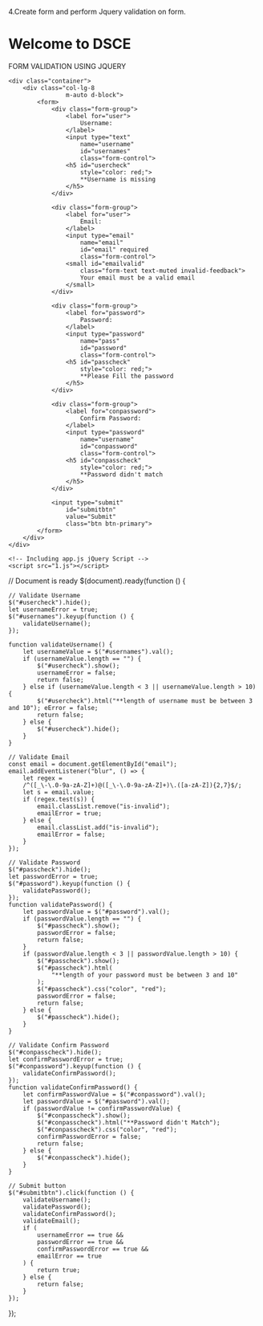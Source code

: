 4.Create form and perform Jquery validation on form.


<!DOCTYPE html> 
<html> 

<head> 
	<!-- Latest compiled and minified CSS -->
	<link rel="stylesheet" href= 
"https://maxcdn.bootstrapcdn.com/bootstrap/4.0.0/css/bootstrap.min.css"> 
	<!-- jQuery library -->
	<script src= 
"https://ajax.googleapis.com/ajax/libs/jquery/3.3.1/jquery.min.js"> 
	</script> 
	<!-- Popper JS -->
	<script src= 
"https://cdnjs.cloudflare.com/ajax/libs/popper.js/1.12.9/umd/popper.min.js"> 
	</script> 
	<!-- Latest compiled JavaScript -->
	<script src= 
"https://maxcdn.bootstrapcdn.com/bootstrap/4.0.0/js/bootstrap.min.js"> 
	</script> 
</head> 

<body> 
	<h1 class="text-center text-warning"> 
		Welcome to DSCE 
	</h1> 
	<p class="text-center"> 
		FORM VALIDATION USING JQUERY 
	</p> 

	<div class="container"> 
		<div class="col-lg-8 
					m-auto d-block"> 
			<form> 
				<div class="form-group"> 
					<label for="user"> 
						Username: 
					</label> 
					<input type="text"
						name="username"
						id="usernames"
						class="form-control"> 
					<h5 id="usercheck"
						style="color: red;"> 
						**Username is missing 
					</h5> 
				</div> 

				<div class="form-group"> 
					<label for="user"> 
						Email: 
					</label> 
					<input type="email"
						name="email"
						id="email" required 
						class="form-control"> 
					<small id="emailvalid"
						class="form-text text-muted invalid-feedback"> 
						Your email must be a valid email 
					</small> 
				</div> 

				<div class="form-group"> 
					<label for="password"> 
						Password: 
					</label> 
					<input type="password"
						name="pass"
						id="password"
						class="form-control"> 
					<h5 id="passcheck"
						style="color: red;"> 
						**Please Fill the password 
					</h5> 
				</div> 

				<div class="form-group"> 
					<label for="conpassword"> 
						Confirm Password: 
					</label> 
					<input type="password"
						name="username"
						id="conpassword"
						class="form-control"> 
					<h5 id="conpasscheck"
						style="color: red;"> 
						**Password didn't match 
					</h5> 
				</div> 

				<input type="submit"
					id="submitbtn"
					value="Submit"
					class="btn btn-primary"> 
			</form> 
		</div> 
	</div> 

	<!-- Including app.js jQuery Script -->
	<script src="1.js"></script> 
</body> 

</html>
// Document is ready 
$(document).ready(function () { 

	// Validate Username 
	$("#usercheck").hide(); 
	let usernameError = true; 
	$("#usernames").keyup(function () { 
		validateUsername(); 
	}); 

	function validateUsername() { 
		let usernameValue = $("#usernames").val(); 
		if (usernameValue.length == "") { 
			$("#usercheck").show(); 
			usernameError = false; 
			return false; 
		} else if (usernameValue.length < 3 || usernameValue.length > 10) { 
			$("#usercheck").html("**length of username must be between 3 and 10"); eError = false; 
			return false; 
		} else { 
			$("#usercheck").hide(); 
		} 
	} 

	// Validate Email 
	const email = document.getElementById("email"); 
	email.addEventListener("blur", () => { 
		let regex = 
		/^([_\-\.0-9a-zA-Z]+)@([_\-\.0-9a-zA-Z]+)\.([a-zA-Z]){2,7}$/; 
		let s = email.value; 
		if (regex.test(s)) { 
			email.classList.remove("is-invalid"); 
			emailError = true; 
		} else { 
			email.classList.add("is-invalid"); 
			emailError = false; 
		} 
	}); 

	// Validate Password 
	$("#passcheck").hide(); 
	let passwordError = true; 
	$("#password").keyup(function () { 
		validatePassword(); 
	}); 
	function validatePassword() { 
		let passwordValue = $("#password").val(); 
		if (passwordValue.length == "") { 
			$("#passcheck").show(); 
			passwordError = false; 
			return false; 
		} 
		if (passwordValue.length < 3 || passwordValue.length > 10) { 
			$("#passcheck").show(); 
			$("#passcheck").html( 
				"**length of your password must be between 3 and 10"
			); 
			$("#passcheck").css("color", "red"); 
			passwordError = false; 
			return false; 
		} else { 
			$("#passcheck").hide(); 
		} 
	} 

	// Validate Confirm Password 
	$("#conpasscheck").hide(); 
	let confirmPasswordError = true; 
	$("#conpassword").keyup(function () { 
		validateConfirmPassword(); 
	}); 
	function validateConfirmPassword() { 
		let confirmPasswordValue = $("#conpassword").val(); 
		let passwordValue = $("#password").val(); 
		if (passwordValue != confirmPasswordValue) { 
			$("#conpasscheck").show(); 
			$("#conpasscheck").html("**Password didn't Match"); 
			$("#conpasscheck").css("color", "red"); 
			confirmPasswordError = false; 
			return false; 
		} else { 
			$("#conpasscheck").hide(); 
		} 
	} 

	// Submit button 
	$("#submitbtn").click(function () { 
		validateUsername(); 
		validatePassword(); 
		validateConfirmPassword(); 
		validateEmail(); 
		if ( 
			usernameError == true && 
			passwordError == true && 
			confirmPasswordError == true && 
			emailError == true
		) { 
			return true; 
		} else { 
			return false; 
		} 
	}); 
});